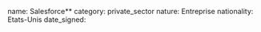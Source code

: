 name: Salesforce**
category: private_sector
nature:  Entreprise
nationality: Etats-Unis
date_signed:
    